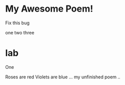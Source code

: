 # My Awesome Poem!
Fix this bug

one
two
three

# lab

One

Roses are red
Violets are blue
 ... my unfinished poem ..

